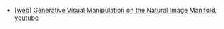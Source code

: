 
 - [[web](http://people.eecs.berkeley.edu/~junyanz/projects/gvm/)] [Generative Visual Manipulation on the Natural Image Manifold](https://people.eecs.berkeley.edu/~junyanz/projects/gvm/eccv16_gvm.pdf), [youtube](https://www.youtube.com/watch?v=5jfViPdYLic&app=desktop)
